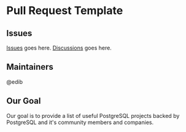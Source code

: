# Pull Request Template

## Issues 

[Issues](https://github.com/pg-tr/awesome-postgres/issues) goes here.
[Discussions](https://github.com/pg-tr/awesome-postgres/discussions) goes here.

## Maintainers

@edib

## Our Goal 

Our goal is to provide a list of useful PostgreSQL projects backed by PostgreSQL and it's community members and companies.
